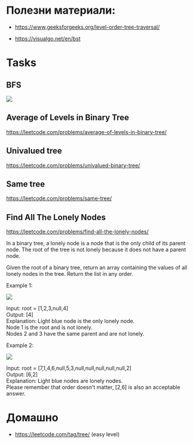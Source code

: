 

# Полезни материали: 

* https://www.geeksforgeeks.org/level-order-tree-traversal/

* https://visualgo.net/en/bst



# Tasks

## BFS 

![](https://visualgo.net/img/ripple.jpg)

## Average of Levels in Binary Tree

https://leetcode.com/problems/average-of-levels-in-binary-tree/

## Univalued tree

https://leetcode.com/problems/univalued-binary-tree/

## Same tree

https://leetcode.com/problems/same-tree/

## Find All The Lonely Nodes

https://leetcode.com/problems/find-all-the-lonely-nodes/

In a binary tree, a lonely node is a node that is the only child of its parent node. The root of the tree is not lonely because it does not have a parent node.

Given the root of a binary tree, return an array containing the values of all lonely nodes in the tree. Return the list in any order.


Example 1:

![](https://assets.leetcode.com/uploads/2020/06/03/e1.png)

Input: root = [1,2,3,null,4]<br>
Output: [4]<br>
Explanation: Light blue node is the only lonely node.<br>
Node 1 is the root and is not lonely.<br>
Nodes 2 and 3 have the same parent and are not lonely.<br>

Example 2:

![](https://assets.leetcode.com/uploads/2020/06/03/e2.png)

Input: root = [7,1,4,6,null,5,3,null,null,null,null,null,2]<br>
Output: [6,2]<br>
Explanation: Light blue nodes are lonely nodes.<br>
Please remember that order doesn't matter, [2,6] is also an acceptable answer.<br>



# Домашно   
* https://leetcode.com/tag/tree/ (easy level)
 

